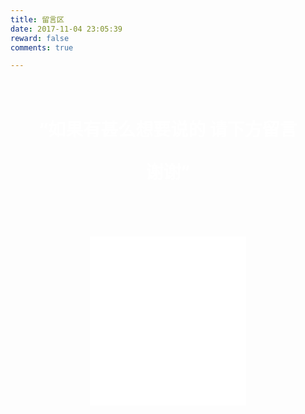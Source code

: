 ```yaml
---
title: 留言区
date: 2017-11-04 23:05:39
reward: false
comments: true

---
```

<h1 align="center"><br><font color="white">“如果有甚么想要说的 请下方留言<p> 谢谢”</p></font></h1><br><h1 align="center"><iframe frameborder="no" border="0" marginwidth="0" marginheight="0" width="250" height="270" src="//music.163.com/outchain/player?type=0&id=962766274&auto=1&height=430"></iframe></h1>